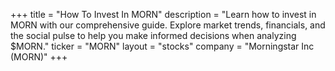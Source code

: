 +++
title = "How To Invest In MORN"
description = "Learn how to invest in MORN with our comprehensive guide. Explore market trends, financials, and the social pulse to help you make informed decisions when analyzing $MORN."
ticker = "MORN"
layout = "stocks"
company = "Morningstar Inc (MORN)"
+++


